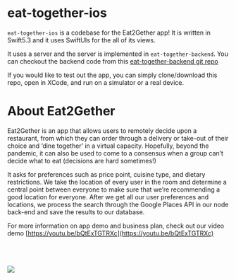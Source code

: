 # eat-together-ios

`eat-together-ios` is a codebase for the Eat2Gether app! It is written in Swift5.3 and it uses SwiftUIs for the all of its views.

It uses a server and the server is implemented in `eat-together-backend`. You can checkout the backend code from this [eat-together-backend git repo](https://github.com/selinahsu/eat-together-backend)

If you would like to test out the app, you can simply clone/download this repo, open in XCode, and run on a simulator or a real device.

# About Eat2Gether
Eat2Gether is an app that allows users to remotely decide upon a restaurant, from which they can order through a delivery or take-out of their choice and ‘dine together’ in a virtual capacity. Hopefully, beyond the pandemic, it can also be used to come to a consensus when a group can’t decide what to eat (decisions are hard sometimes!)

It asks for preferences such as price point, cuisine type, and dietary restrictions. We take the location of every user in the room and determine a central point between everyone to make sure that we’re recommending a good location for everyone. After we get all our user preferences and locations, we process the search through the Google Places API in our node back-end and save the results to our database. 

For more information on app demo and business plan, check out our video demo [https://youtu.be/bQtExTGTRXc](https://youtu.be/bQtExTGTRXc)

<br>
<br>
<br>
<img src="https://i.imgur.com/MCSFvpN.png"
     style="float: left;" />
